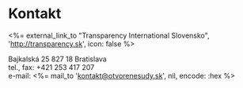 # Kontakt

<%= external_link_to "Transparency International Slovensko", 'http://transparency.sk', icon: false %>

Bajkalská 25
827 18 Bratislava   
tel., fax: +421 253 417 207  
e-mail: <%= mail_to 'kontakt@otvorenesudy.sk', nil, encode: :hex %>
